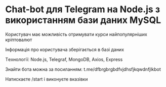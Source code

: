 # Chat-bot для Telegram на Node.js з використанням бази даних MySQL

Користувач має можливість отримувати курси найпопулярніших кріптовалют

Інформація про користувача зберігається в базі даних

Тeхнології: Node.js, Telegraf, MongoDB, Axios, Express

Знайти бота можна за посиланням:
t.me/dfbrgbrgbdfvjdhsfjkqwdnfjlkbot

Натискаєте /start і виконуєте вказівки
